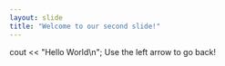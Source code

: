 ```yaml
---
layout: slide
title: "Welcome to our second slide!"
---
```

cout << "Hello World\n";
Use the left arrow to go back!
